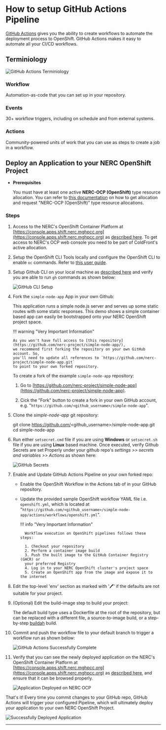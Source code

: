 # How to setup GitHub Actions Pipeline

[GitHub Actions](https://github.com/features/actions) gives you the ability to
create workflows to automate the deployment process to OpenShift. GitHub Actions
makes it easy to automate all your CI/CD workflows.

## Terminiology

![GitHub Actions Terminiology](images/github-actions-terminology.png)

### Workflow

Automation-as-code that you can set up in your repository.

### Events

30+ workflow triggers, including on schedule and from external systems.

### Actions

Community-powered units of work that you can use as steps to create a job in a
workflow.

## Deploy an Application to your NERC OpenShift Project

- **Prerequisites**

    You must have at least one active **NERC-OCP (OpenShift)** type resource allocation.
    You can refer to [this documentation](../../../get-started/allocation/requesting-an-allocation.md#request-a-new-openshift-resource-allocation-for-an-openshift-project)
    on how to get allocation and request "NERC-OCP (OpenShift)" type resource allocations.

### Steps

1.  Access to the NERC's OpenShift Container Platform at [https://console.apps.shift.nerc.mghpcc.org](https://console.apps.shift.nerc.mghpcc.org)
    as [described here](../../../openshift/logging-in/access-the-openshift-web-console.md).
    To get access to NERC's OCP web console you need to be part of ColdFront's active
    allocation.

2.  Setup the OpenShift CLI Tools locally and configure the OpenShift CLI to
    enable `oc` commands. Refer to [this user guide](../../../openshift/logging-in/setup-the-openshift-cli.md).

3.  Setup Github CLI on your local machine as [described here](https://docs.github.com/en/github-cli/github-cli/quickstart)
    and verify you are able to run `gh` commands as shown below:

    ![GitHub CLI Setup](images/gh-cli.png)

4.  Fork the `simple-node-app` App in your own Github:

    This application runs a simple node.js server and serves up some static routes
    with some static responses. This demo shows a simple container based app can
    easily be bootstrapped onto your NERC OpenShift project space.

    !!! warning "Very Important Information"

        As you won't have full access to [this repository](https://github.com/nerc-project/simple-node-app/),
        we recommend first forking the repository on your own GitHub account. So,
        you'll need to update all references to `https://github.com/nerc-project/simple-node-app.git`
        to point to your own forked repository.

    To create a fork of the example `simple-node-app` repository:

    1. Go to [https://github.com/nerc-project/simple-node-app](https://github.com/nerc-project/simple-node-app).

    2. Cick the "Fork" button to create a fork in your own GitHub account, e.g. "`https://github.com/<github_username>/simple-node-app`".

5.  Clone the _simple-node-app_ git repository:

    git clone <https://github.com/><github_username>/simple-node-app.git
    cd simple-node-app

6.  Run either `setsecret.cmd` file if you are using **Windows** or `setsecret.sh`
    file if you are using **Linux** based machine. Once executed, verify Github Secrets
    are set Properly under your github repo's
    _settings >> secrets and variables >> Actions_ as shown here:

    ![GitHub Secrets](images/github-secrets.png)

7.  Enable and Update GitHub Actions Pipeline on your own forked repo:

    - Enable the OpenShift Workflow in the Actions tab of in your GitHub repository.

    - Update the provided sample OpenShift workflow YAML file i.e. `openshift.yml`,
      which is located at "`https://github.com/<github_username>/simple-node-app/actions/workflows/openshift.yml`".

        !!! info "Very Important Information"

            Workflow execution on OpenShift pipelines follows these steps:

            1. Checkout your repository
            2. Perform a container image build
            3. Push the built image to the GitHub Container Registry (GHCR) or
            your preferred Registry
            4. Log in to your NERC OpenShift cluster's project space
            5. Create an OpenShift app from the image and expose it to the internet

8.  Edit the top-level 'env' section as marked with '🖊️' if the defaults are not
    suitable for your project.

9.  (Optional) Edit the build-image step to build your project:

    The default build type uses a Dockerfile at the root of the repository,
    but can be replaced with a different file, a source-to-image build, or a step-by-step
    [buildah](https://buildah.io/) build.

10. Commit and push the workflow file to your default branch to trigger a workflow
    run as shown below:

    ![GitHub Actions Successfully Complete](images/github-actions-successful.png)

11. Verify that you can see the newly deployed application on the NERC's OpenShift
    Container Platform at [https://console.apps.shift.nerc.mghpcc.org](https://console.apps.shift.nerc.mghpcc.org)
    as [described here](../../../openshift/logging-in/access-the-openshift-web-console.md),
    and ensure that it can be browsed properly.

    ![Application Deployed on NERC OCP](images/running.png)

That's it! Every time you commit changes to your GitHub repo, GitHub Actions
will trigger your configured Pipeline, which will ultimately deploy your
application to your own NERC OpenShift Project.

![Successfully Deployed Application](images/deployed_app.png)

---
